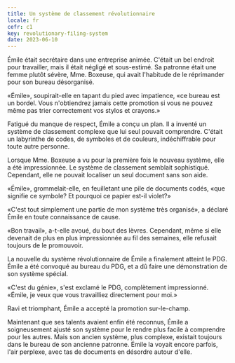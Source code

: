 ```yaml
---
title: Un système de classement révolutionnaire
locale: fr
cefr: c1
key: revolutionary-filing-system
date: 2023-06-10
---
```


Émile était secrétaire dans une entreprise animée. C'était un bel endroit pour travailler, mais il était négligé et sous-estimé. Sa patronne était une femme plutôt sévère, Mme. Boxeuse, qui avait l'habitude de le réprimander pour son bureau désorganisé.

«Émile», soupirait-elle en tapant du pied avec impatience, «ce bureau est un bordel. Vous n'obtiendrez jamais cette promotion si vous ne pouvez même pas trier correctement vos stylos et crayons.»

Fatigué du manque de respect, Émile a conçu un plan. Il a inventé un système de classement complexe que lui seul pouvait comprendre. C'était un labyrinthe de codes, de symboles et de couleurs, indéchiffrable pour toute autre personne.

Lorsque Mme. Boxeuse a vu pour la première fois le nouveau système, elle a été impressionnée. Le système de classement semblait sophistiqué. Cependant, elle ne pouvait localiser un seul document sans son aide.

«Émile», grommelait-elle, en feuilletant une pile de documents codés, «que signifie ce symbole? Et pourquoi ce papier est-il violet?»

«C'est tout simplement une partie de mon système très organisé», a déclaré Émile en toute connaissance de cause.

«Bon travail», a-t-elle avoué, du bout des lèvres. Cependant, même si elle devenait de plus en plus impressionnée au fil des semaines, elle refusait toujours de le promouvoir.

La nouvelle du système révolutionnaire de Émile a finalement atteint le PDG. Émile a été convoqué au bureau du PDG, et a dû faire une démonstration de son système spécial.

«C'est du génie», s'est exclamé le PDG, complètement impressionné. «Émile, je veux que vous travailliez directement pour moi.»

Ravi et triomphant, Émile a accepté la promotion sur-le-champ.

Maintenant que ses talents avaient enfin été reconnus, Émile a soigneusement ajusté son système pour le rendre plus facile à comprendre pour les autres. Mais son ancien système, plus complexe, existait toujours dans le bureau de son ancienne patronne. Émile la voyait encore parfois, l'air perplexe, avec tas de documents en désordre autour d'elle.